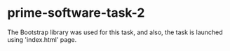 # prime-software-task-2
The Bootstrap library was used for this task, and also, the task is launched using 'index.html' page.

